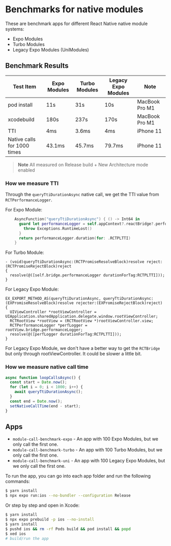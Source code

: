 # Benchmarks for native modules

These are benchmark apps for different React Native native module systems:

- Expo Modules
- Turbo Modules
- Legacy Expo Modules (UniModules)

## Benchmark Results

| Test Item                   | Expo Modules | Turbo Modules | Legacy Expo Modules | Note           |
| --------------------------- | ------------ | ------------- | ------------------- | -------------- |
| pod install                 | 11s          | 31s           | 10s                 | MacBook Pro M1 |
| xcodebuild                  | 180s         | 237s          | 170s                | MacBook Pro M1 |
| TTI                         | 4ms          | 3.6ms         | 4ms                 | iPhone 11      |
| Native calls for 1000 times | 43.1ms       | 45.7ms        | 79.7ms              | iPhone 11      |

> **Note**
> All measured on Release build + New Architecture mode enabled

### How we measure TTI

Through the `queryTtiDurationAsync` native call, we get the TTI value from `RCTPerformanceLogger`.

For Expo Module:

```swift
    AsyncFunction("queryTtiDurationAsync") { () -> Int64 in
      guard let performanceLogger = self.appContext?.reactBridge?.performanceLogger else {
        throw Exceptions.RuntimeLost()
      }
      return performanceLogger.duration(for: .RCTPLTTI)
    }
```

For Turbo Module:

```objc
- (void)queryTtiDurationAsync:(RCTPromiseResolveBlock)resolve reject:(RCTPromiseRejectBlock)reject
{
  resolve(@([self.bridge.performanceLogger durationForTag:RCTPLTTI]));
}
```

For Legacy Expo Module:

```objc
EX_EXPORT_METHOD_AS(queryTtiDurationAsync, queryTtiDurationAsync:(EXPromiseResolveBlock)resolve rejecter:(EXPromiseRejectBlock)reject)
{
  UIViewController *rootViewController = UIApplication.sharedApplication.delegate.window.rootViewController;
  RCTRootView *rootView = (RCTRootView *)rootViewController.view;
  RCTPerformanceLogger *perfLogger = rootView.bridge.performanceLogger;
  resolve(@([perfLogger durationForTag:RCTPLTTI]));
}
```

For Legacy Expo Module, we don't have a better way to get the `RCTBridge` but only through rootViewController. It could be slower a little bit.

### How we measure native call time

```jsx
async function loopCallsAsync() {
  const start = Date.now();
  for (let i = 0; i < 1000; i++) {
    await queryTtiDurationAsync();
  }
  const end = Date.now();
  setNativeCallTime(end - start);
}
```

## Apps

- `module-call-benchmark-expo` - An app with 100 Expo Modules, but we only call the first one.
- `module-call-benchmark-turbo` - An app with 100 Turbo Modules, but we only call the first one.
- `module-call-benchmark-uni` - An app with 100 Legacy Expo Modules, but we only call the first one.

To run the app, you can go into each app folder and run the following commands:

```sh
$ yarn install
$ npx expo run:ios --no-bundler --configuration Release
```

Or step by step and open in Xcode:

```sh
$ yarn install
$ npx expo prebuild -p ios --no-install
$ yarn install
$ pushd ios && rm -rf Pods build && pod install && popd
$ xed ios
# build/run the app
```
